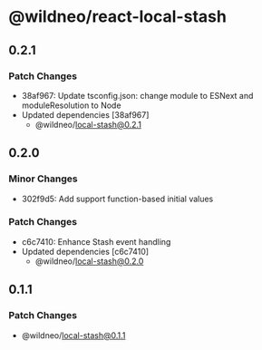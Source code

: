 # @wildneo/react-local-stash

## 0.2.1

### Patch Changes

- 38af967: Update tsconfig.json: change module to ESNext and moduleResolution to Node
- Updated dependencies [38af967]
  - @wildneo/local-stash@0.2.1

## 0.2.0

### Minor Changes

- 302f9d5: Add support function-based initial values

### Patch Changes

- c6c7410: Enhance Stash event handling
- Updated dependencies [c6c7410]
  - @wildneo/local-stash@0.2.0

## 0.1.1

### Patch Changes

- @wildneo/local-stash@0.1.1
